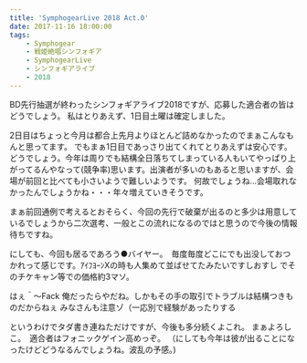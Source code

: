 ```yaml
---
title: 'SymphogearLive 2018 Act.0'
date: 2017-11-16 18:00:00
tags:
	- Symphogear
	- 戦姫絶唱シンフォギア
	- SymphogearLive
	- シンフォギアライブ
	- 2018
---
```


BD先行抽選が終わったシンフォギアライブ2018ですが、応募した適合者の皆はどうでしょう。
私はとりあえず、1日目土曜は確定しました。
<!--more-->

2日目はちょっと今月は都合上先月よりほとんど詰めなかったのでまぁこんなもんと思ってます。
でもまぁ1日目であっさり出てくれてとりあえずは安心です。
どうでしょう。今年は周りでも結構全日落ちてしまっている人もいてやっぱり上がってるんやなって(競争率)思います。出演者が多いのもあると思いますが、会場が前回と比べても小さいようで難しいようです。
何故でしょうね...会場取れなかったんでしょうかね・・・年々増えていきそうです。

まぁ前回通例で考えるとおそらく、今回の先行で破棄が出るのと多少は用意しているでしょうから二次選考、一般とこの流れになるのではと思うので今後の情報待ちですね。

にしても、今回も居るであろう●バイヤー。　毎度毎度どこにでも出没しておつかれって感じです。ｱｲﾌﾖｰﾝXの時も人集めて並ばせてたみたいですしおすし
でそのチケキャン等での価格約3マソ。

はぇ＾〜Fack
俺だったらやだね。しかもその手の取引でトラブルは結構つきものだからねぇ
みなさんも注意ゾ（一応別で経験があったりする


というわけでタダ書き連ねただけですが、今後も多分続くよこれ。
まぁよろしこ。　適合者はフォニックゲイン高めっぞ。
（にしても今年は彼が出ることになったけどどうなるんでしょうね。波乱の予感。)
